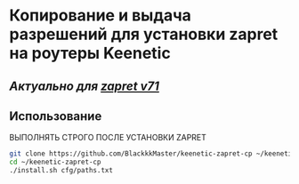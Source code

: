 # Копирование и выдача разрешений для установки zapret на роутеры Keenetic

## *Актуально для [zapret v71](https://github.com/bol-van/zapret/releases/tag/v71)*

## Использование

ВЫПОЛНЯТЬ СТРОГО ПОСЛЕ УСТАНОВКИ ZAPRET

```bash
git clone https://github.com/BlackkkMaster/keenetic-zapret-cp ~/keenetic-zapret-cp
cd ~/keenetic-zapret-cp
./install.sh cfg/paths.txt
```
